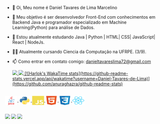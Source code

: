 - 👋 Oi, Meu nome é Daniel Tavares de Lima Marcelino
- 👀 Meu objetivo é ser desenvolvedor Front-End com conhecimentos em Backend Java e programador especializado em Machine Learning(Python) para análise de Dados. 
- 🌱 Estou atualmente estudando Java | Python | HTML| CSS| JavaScript| React | NodeJs.
- 👨‍🎓 Atualmente cursando Ciencia da Computação na UFRPE. (3/9).
- 📫 Como entrar em contato comigo: danieltavareslima72@gmail.com

    <div>
  <a href="https://github.com/Daniel-Tavares-de-Lima">
  <img height="180em" src="https://github-readme-stats.vercel.app/api?username=Daniel-Tavares-de-Lima&show_icons=true&theme=tokyonight&include_all_commits=true&count_private=true"/>
  <img height="180em" src="https://github-readme-stats.vercel.app/api/top-langs/?username=Daniel-Tavares-de-Lima&layout=compact&langs_count=7&theme=tokyonight"/>
  [![Harlok's WakaTime stats](https://github-readme-stats.vercel.app/api/wakatime?username=Daniel-Tavares-de-Lima)](https://github.com/anuraghazra/github-readme-stats)
</div>

<div style="display: inline_block"><br>
   <img align="center" alt="Daniel-Java" height="30" width="40" src="https://github.com/devicons/devicon/blob/master/icons/java/java-original-wordmark.svg">
    <img align="center" alt="Daniel-Python" height="30" width="40" src="https://raw.githubusercontent.com/devicons/devicon/master/icons/python/python-original.svg">
  <img align="center" alt="Daniel-Js" height="30" width="40" src="https://raw.githubusercontent.com/devicons/devicon/master/icons/javascript/javascript-plain.svg">
  <img align="center" alt="Daniel-HTML" height="30" width="40" src="https://raw.githubusercontent.com/devicons/devicon/master/icons/html5/html5-original.svg">
  <img align="center" alt="Daniel-CSS" height="30" width="40" src="https://raw.githubusercontent.com/devicons/devicon/master/icons/css3/css3-original.svg">
  <img align="center" alt="Daniel-React" height="30" width="40" src="https://github.com/devicons/devicon/blob/master/icons/react/react-original.svg">
  
 

##


<div> 
 
 	
 <a href="https://www.instagram.com/dan_tavarews/" target="_blanck"><img src="https://img.shields.io/badge/Instagram-E4405F?style=for-the-badge&logo=instagram&logoColor=white" target="_blank"></a> 
  <a href = "mailto:danieltavareslima72@gmail.com" target="_blanck"><img src="https://img.shields.io/badge/-Gmail-%23333?style=for-the-badge&logo=gmail&logoColor=white" target="_blank"></a>
  <a href="https://www.linkedin.com/in/danieltavareslima/" target="_blanck"><img src="https://img.shields.io/badge/-LinkedIn-%230077B5?style=for-the-badge&logo=linkedin&logoColor=white" target="_blank"></a> 
 
 
</div>
